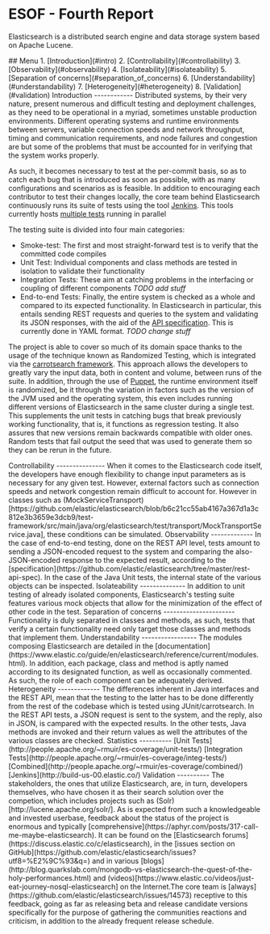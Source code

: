 ESOF - Fourth Report
====================
Elasticsearch is a distributed search engine and data storage system based on Apache Lucene.

<a name="index"/>
## Menu
1. [Introduction](#intro)
2. [Controllability](#controllability)
3. [Observability](#observability)
4. [Isolateability](#isolateability)
5. [Separation of concerns](#separation_of_concerns)
6. [Understandability](#understandability)
7. [Heterogeneity](#heterogeneity)
8. [Validation](#validation)

<a name="intro" />
Introduction
------------
Distributed systems, by their very nature, present numerous and difficult testing and deployment challenges, as they need to be operational in a myriad, sometimes unstable production environments. Different operating systems and runtime environments between servers, variable connection speeds and network throughput, timing and communication requirements, and node failures and congestion are but some of the problems that must be accounted for in verifying that the system works properly. 

As such, it becomes necessary to test at the per-commit basis, so as to catch each bug that is introduced as soon as possible, with as many configurations and scenarios as is feasible. In addition to encouraging each contributor to test their changes locally, the core team behind Elasticsearch continuously runs its suite of tests using the tool [Jenkins](https://jenkins-ci.org/). This tools currently hosts [multiple tests](http://jenkins.elasticsearch.org/) running in parallel

The testing suite is divided into four main categories:
  - Smoke-test: The first and most straight-forward test is to verify that the committed code compiles
  - Unit Test: Individual components and class methods are tested in isolation to validate their functionality
  - Integration Tests: These aim at catching problems in the interfacing or coupling of different components *TODO add stuff*
  - End-to-end Tests: Finally, the entire system is checked as a whole and compared to its expected functionality. In Elasticsearch in particular, this entails sending REST requests and queries to the system and validating its JSON responses, with the aid of the [API specification](https://github.com/F0lha/elasticsearch/tree/master/rest-api-spec). This is currently done in YAML format. *TODO change stuff* 

The project is able to cover so much of its domain space thanks to the usage of the technique known as Randomized Testing, which is integrated via the [carrotsearch framework](https://github.com/randomizedtesting/randomizedtesting). This approach allows the developers to greatly vary the input data, both in content and volume, between runs of the suite. In addition, through the use of [Puppet](https://puppetlabs.com/), the runtime environment itself is randomized, be it through the variation in factors such as the version of the JVM used and the operating system, this even includes running different versions of Elasticsearch in the same cluster during a single test. This supplements the unit tests in catching bugs that break previously working functionality, that is, it functions as regression testing. It also assures that new versions remain backwards compatible with older ones. Random tests that fail output the seed that was used to generate them so they can be rerun in the future.

<a name="controllability" />
Controllability
---------------
When it comes to the Elasticsearch code itself, the developers have enough flexibility to change input parameters as is necessary for any given test. However, external factors such as connection speeds and network congestion remain difficult to account for. However in classes such as (MockServiceTransport)[https://github.com/elastic/elasticsearch/blob/b6c21cc55ab4167a367d1a3c812e3b3659e3dcb9/test-framework/src/main/java/org/elasticsearch/test/transport/MockTransportService.java], these conditions can be simulated.

<a name="observability" />
Observability
-------------
In the case of end-to-end testing, done on the REST API level, tests amount to sending a JSON-encoded request to the system and comparing the also-JSON-encoded response to the expected result, according to the [specification](https://github.com/elastic/elasticsearch/tree/master/rest-api-spec). In the case of the Java Unit tests, the internal state of the various objects can be inspected.

<a name="isolateability" />
Isolateability
--------------
In addition to unit testing of already isolated components, Elasticsearch's testing suite features various mock objects that allow for the minimization of the effect of other code in the test.

<a name="separation_of_concerns" />
Separation of concerns
----------------------
Functionality is duly separated in classes and methods, as such, tests that verify a certain functionality need only target those classes and methods that implement them.

<a name="understandability" />
Understandability
-----------------
The modules composing Elasticsearch are detailed in the [documentation](https://www.elastic.co/guide/en/elasticsearch/reference/current/modules.html). In addition, each package, class and method is aptly named according to its designated function, as well as occasionally commented. As such, the role of each component can be adequately derived.

<a name="heterogeneity" />
Heterogeneity
-------------
The differences inherent in Java interfaces and the REST API, mean that the testing to the latter has to be done differently from the rest of the codebase which is tested using JUnit/carrotsearch. In the REST API tests, a JSON request is sent to the system, and the reply, also in JSON, is campared with the expected results. In the other tests, Java methods are invoked and their return values as well the attributes of the various classes are checked.

<a name="statistics" />
Statistics
----------
[Unit Tests](http://people.apache.org/~rmuir/es-coverage/unit-tests/)
[Integration Tests](http://people.apache.org/~rmuir/es-coverage/integ-tests/)
[Combined](http://people.apache.org/~rmuir/es-coverage/combined/)
[Jenkins](http://build-us-00.elastic.co/)

<a name="validation" />
Validation
----------
The stakeholders, the ones that utilize Elasticsearch, are, in turn, developers themselves, who have chosen it as their search solution over the competion, which includes projects such as (Solr)[http://lucene.apache.org/solr/]. As is expected from such a knowledgeable and invested userbase, feedback about the status of the project is enormous and typically [comprehensive](https://aphyr.com/posts/317-call-me-maybe-elasticsearch). It can be found on the [Elasticsearch forums](https://discuss.elastic.co/c/elasticsearch), in the [issues section on GitHub](https://github.com/elastic/elasticsearch/issues?utf8=%E2%9C%93&q=) and in various [blogs](http://blog.quarkslab.com/mongodb-vs-elasticsearch-the-quest-of-the-holy-performances.html) and (videos)[https://www.elastic.co/videos/just-eat-journey-nosql-elasticsearch] on the Internet.The core team is [always](https://github.com/elastic/elasticsearch/issues/14573) receptive to this feedback, going as far as releasing beta and release candidate versions specifically for the purpose of gathering the communities reactions and criticism, in addition to the already frequent release schedule.






